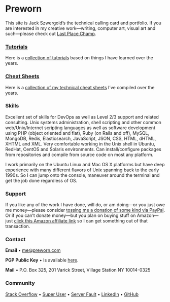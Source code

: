 # Preworn

This site is Jack Szwergold’s the technical calling card and portfolio. If you are interested in my creative work—writing, computer art, visual art and such—please check out [Last Place Champ][1].

### [Tutorials][2]

Here is a [collection of tutorials][2] based on things I have learned over the years.

### [Cheat Sheets][3]

Here is a [collection of my technical cheat sheets][3] I’ve compiled over the years.

### Skills

Excellent set of skills for DevOps as well as Level 2/3 support and related consulting. Unix systems administration, shell scripting and other common web/Unix/Internet scripting languages as well as software development using PHP (object oriented and flat), Ruby (on Rails and off), MySQL, MongoDB, Redis, Elasticsearch, JavaScript, JSON, CSS, HTML, dHTML, XHTML and XML. Very comfortable working in the Unix shell in Ubuntu, RedHat, CentOS and Solaris environments. Can install/configure packages from repositories and compile from source code on most any platform.

I work primarily on the Ubuntu Linux and Mac OS X platforms but have deep experience with many different flavors of Unix spanning back to the early 1990s. So I can jump onto the console, maneuver around the terminal and get the job done regardless of OS.

### Support

If you like any of the work I have done, will do, or am doing—or you just owe me money—please consider [tossing me a donation of some kind via PayPal][4]. Or if you can’t donate money—but you plan on buying stuff on Amazon—just [click this Amazon affiliate link][5] so I can get something out of that transaction.

### Contact

**Email** • [me@preworn.com](mailto:me@preworn.com?Subject=Preworn%20Website%20Query)

**PGP Public Key** • Is available [here][6].

**Mail** • P.O. Box 325, 201 Varick Street, Village Station NY 10014-0325

### Community
[Stack Overflow][7] • [Super User][8] • [Server Fault][9] • [LinkedIn][10] • [GitHub][11]

  [1]: http://www.lastplacechamp.com/ "last Place Champ"
  [2]: tutorials/ "Tutorials"
  [3]: cheat_sheets/ "Cheat Sheets"
  [4]: https://www.paypal.me/JackSzwergold "Support me with a PayPal donation."
  [5]: http://www.amazon.com/?tag=preworn-20 "Support me when you buy things on Amazon with this link."
  [6]: pgp_public_key-preworn.asc.txt
  [7]: http://stackoverflow.com/users/117259/jakegould "Stack Overflow"
  [8]: http://superuser.com/users/167207/jakegould "Super User"
  [9]: http://serverfault.com/users/100013/jakegould "Server Fault"
  [10]: http://www.linkedin.com/in/jackszwergold "Linked In"
  [11]: https://github.com/JackSzwergold
